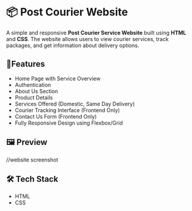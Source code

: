 # 📦 Post Courier Website

A simple and responsive **Post Courier Service Website** built using **HTML** and **CSS**. The website allows users to view courier services, track packages, and get information about delivery options.

## 🤖Features

-  Home Page with Service Overview
-  Authentication
-  About Us Section
-  Product Details
-  Services Offered (Domestic, Same Day Delivery)
-  Courier Tracking Interface (Frontend Only)
-  Contact Us Form (Frontend Only)
-  Fully Responsive Design using Flexbox/Grid
  

## 🖼️ Preview

//website screenshot

## 🛠️ Tech Stack

- HTML
- CSS


